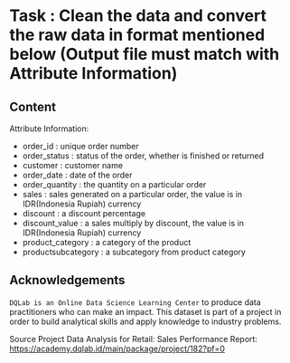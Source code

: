 # Task : Clean the data and convert the raw data in format mentioned below (Output file must match with Attribute Information)
##  Content
Attribute Information:

* order_id : unique order number
* order_status : status of the order, whether is finished or returned
* customer : customer name
* order_date : date of the order
* order_quantity : the quantity on a particular order
* sales : sales generated on a particular order, the value is in IDR(Indonesia Rupiah) currency
* discount : a discount percentage
* discount_value : a sales multiply by discount, the value is in IDR(Indonesia Rupiah) currency
* product_category : a category of the product
* productsubcategory : a subcategory from product category

## Acknowledgements
`DQLab is an Online Data Science Learning Center` to produce data practitioners who can make an impact. This dataset is part of a project in order to build analytical skills and apply knowledge to industry problems.

Source
Project Data Analysis for Retail: Sales Performance Report: https://academy.dqlab.id/main/package/project/182?pf=0
